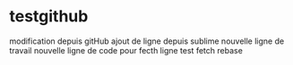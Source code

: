 # testgithub
modification depuis gitHub
ajout de ligne depuis sublime
nouvelle ligne de travail
nouvelle ligne de code pour fecth
ligne test fetch rebase
